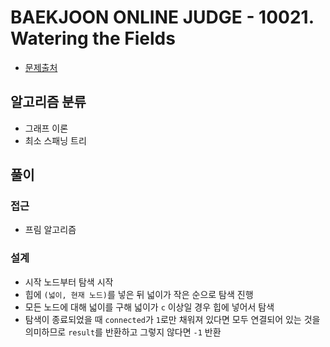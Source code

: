 # BAEKJOON ONLINE JUDGE - 10021. Watering the Fields

- [문제출처](https://www.acmicpc.net/problem/10021 '10021. Watering the Fields')

## 알고리즘 분류

- 그래프 이론
- 최소 스패닝 트리

## 풀이

### 접근

- 프림 알고리즘

### 설계

- 시작 노드부터 탐색 시작
- 힙에 `(넓이, 현재 노드)`를 넣은 뒤 넓이가 작은 순으로 탐색 진행
- 모든 노드에 대해 넓이를 구해 넓이가 `c` 이상일 경우 힙에 넣어서 탐색
- 탐색이 종료되었을 때 `connected`가 `1`로만 채워져 있다면 모두 연결되어 있는 것을 의미하므로 `result`를 반환하고 그렇지 않다면 `-1` 반환
